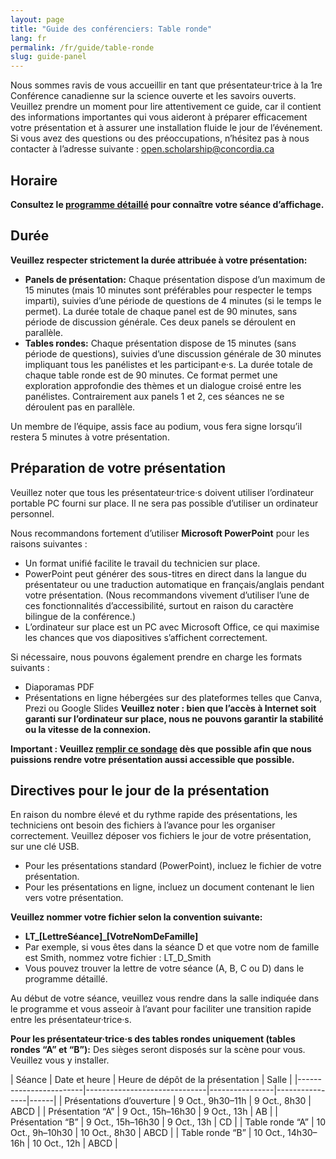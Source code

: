 ```yaml
---
layout: page
title: "Guide des conférenciers: Table ronde"
lang: fr
permalink: /fr/guide/table-ronde
slug: guide-panel
---
```

Nous sommes ravis de vous accueillir en tant que présentateur·trice à la 1re Conférence canadienne sur la science ouverte et les savoirs ouverts. Veuillez prendre un moment pour lire attentivement ce guide, car il contient des informations importantes qui vous aideront à préparer efficacement votre présentation et à assurer une installation fluide le jour de l’événement. Si vous avez des questions ou des préoccupations, n’hésitez pas à nous contacter à l’adresse suivante : <open.scholarship@concordia.ca>

## Horaire

**Consultez le [programme détaillé](/assets/files/detailed_program_sep17.pdf) pour connaître votre séance d’affichage.**

## Durée

**Veuillez respecter strictement la durée attribuée à votre présentation:**

- **Panels de présentation:** Chaque présentation dispose d’un maximum de 15 minutes (mais 10 minutes sont préférables pour respecter le temps imparti), suivies d’une période de questions de 4 minutes (si le temps le permet). La durée totale de chaque panel est de 90 minutes, sans période de discussion générale. Ces deux panels se déroulent en parallèle.
- **Tables rondes:** Chaque présentation dispose de 15 minutes (sans période de questions), suivies d’une discussion générale de 30 minutes impliquant tous les panélistes et les participant·e·s. La durée totale de chaque table ronde est de 90 minutes. Ce format permet une exploration approfondie des thèmes et un dialogue croisé entre les panélistes. Contrairement aux panels 1 et 2, ces séances ne se déroulent pas en parallèle.

Un membre de l’équipe, assis face au podium, vous fera signe lorsqu’il restera 5 minutes à votre présentation.

## Préparation de votre présentation

Veuillez noter que tous les présentateur·trice·s doivent utiliser l’ordinateur portable PC fourni sur place. Il ne sera pas possible d’utiliser un ordinateur personnel.

Nous recommandons fortement d’utiliser **Microsoft PowerPoint** pour les raisons suivantes :

- Un format unifié facilite le travail du technicien sur place.
- PowerPoint peut générer des sous-titres en direct dans la langue du présentateur ou une traduction automatique en français/anglais pendant votre présentation. (Nous recommandons vivement d’utiliser l’une de ces fonctionnalités d’accessibilité, surtout en raison du caractère bilingue de la conférence.)
- L’ordinateur sur place est un PC avec Microsoft Office, ce qui maximise les chances que vos diapositives s’affichent correctement.

Si nécessaire, nous pouvons également prendre en charge les formats suivants :

- Diaporamas PDF
- Présentations en ligne hébergées sur des plateformes telles que Canva, Prezi ou Google Slides
**Veuillez noter : bien que l’accès à Internet soit garanti sur l’ordinateur sur place, nous ne pouvons garantir la stabilité ou la vitesse de la connexion.**

**Important : Veuillez [remplir ce sondage](https://forms.office.com/Pages/ResponsePage.aspx?id=hfFpVS_SE06YUM5bGrzS6FarOhuMhHBGpCCFjd9FzdlUNVFKT1ZHTFY4VDNOMzVMUUpQM040OTJGMC4u) dès que possible afin que nous puissions rendre votre présentation aussi accessible que possible.**

## Directives pour le jour de la présentation

En raison du nombre élevé et du rythme rapide des présentations, les techniciens ont besoin des fichiers à l’avance pour les organiser correctement. Veuillez déposer vos fichiers le jour de votre présentation, sur une clé USB.

- Pour les présentations standard (PowerPoint), incluez le fichier de votre présentation.
- Pour les présentations en ligne, incluez un document contenant le lien vers votre présentation.

**Veuillez nommer votre fichier selon la convention suivante:**
- **LT_[LettreSéance]_[VotreNomDeFamille]**
- Par exemple, si vous êtes dans la séance D et que votre nom de famille est Smith, nommez votre fichier : LT_D_Smith
- Vous pouvez trouver la lettre de votre séance (A, B, C ou D) dans le programme détaillé.

Au début de votre séance, veuillez vous rendre dans la salle indiquée dans le programme et vous asseoir à l’avant pour faciliter une transition rapide entre les présentateur·trice·s.

**Pour les présentateur·trice·s des tables rondes uniquement (tables rondes “A” et “B”):** Des sièges seront disposés sur la scène pour vous. Veuillez vous y installer.

| Séance               | Date et heure                  | Heure de dépôt de la présentation       | Salle |
|------------------------|------------------------------|----------------|----------------|------|
| Présentations d’ouverture   | 9 Oct., 9h30–11h | 9 Oct., 8h30    | ABCD  |
| Présentation “A”   | 9 Oct., 15h–16h30 | 9 Oct., 13h    | AB  |
| Présentation “B”   | 9 Oct., 15h–16h30 | 9 Oct., 13h    | CD  |
| Table ronde “A”   | 10 Oct., 9h–10h30 | 10 Oct., 8h30    | ABCD  |
| Table ronde “B”   | 10 Oct., 14h30–16h | 10 Oct., 12h    | ABCD  |
